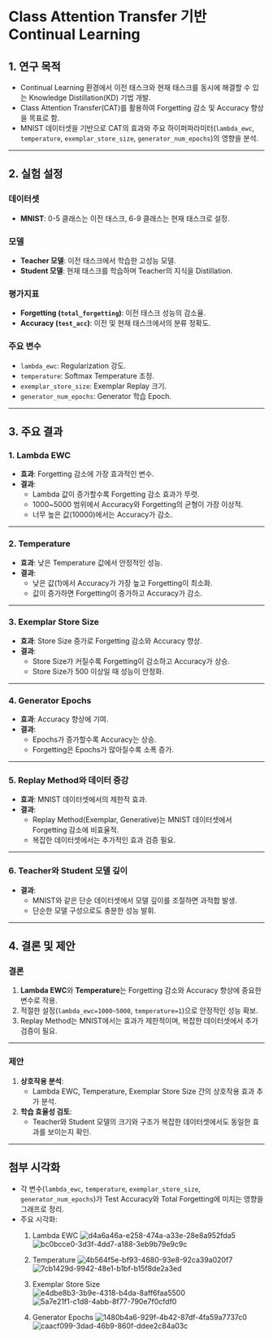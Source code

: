 # **Class Attention Transfer 기반 Continual Learning**

## **1. 연구 목적**
- Continual Learning 환경에서 이전 태스크와 현재 태스크를 동시에 해결할 수 있는 Knowledge Distillation(KD) 기법 개발.
- Class Attention Transfer(CAT)를 활용하여 Forgetting 감소 및 Accuracy 향상을 목표로 함.
- MNIST 데이터셋을 기반으로 CAT의 효과와 주요 하이퍼파라미터(`lambda_ewc`, `temperature`, `exemplar_store_size`, `generator_num_epochs`)의 영향을 분석.

---

## **2. 실험 설정**
### **데이터셋**
- **MNIST**: 0-5 클래스는 이전 태스크, 6-9 클래스는 현재 태스크로 설정.

### **모델**
- **Teacher 모델**: 이전 태스크에서 학습한 고성능 모델.
- **Student 모델**: 현재 태스크를 학습하며 Teacher의 지식을 Distillation.

### **평가지표**
- **Forgetting (`total_forgetting`)**: 이전 태스크 성능의 감소율.
- **Accuracy (`test_acc`)**: 이전 및 현재 태스크에서의 분류 정확도.

### **주요 변수**
- `lambda_ewc`: Regularization 강도.
- `temperature`: Softmax Temperature 조정.
- `exemplar_store_size`: Exemplar Replay 크기.
- `generator_num_epochs`: Generator 학습 Epoch.

---

## **3. 주요 결과**

### **1. Lambda EWC**
- **효과**: Forgetting 감소에 가장 효과적인 변수.
- **결과**:
  - Lambda 값이 증가할수록 Forgetting 감소 효과가 뚜렷.
  - 1000~5000 범위에서 Accuracy와 Forgetting의 균형이 가장 이상적.
  - 너무 높은 값(10000)에서는 Accuracy가 감소.

---

### **2. Temperature**
- **효과**: 낮은 Temperature 값에서 안정적인 성능.
- **결과**:
  - 낮은 값(1)에서 Accuracy가 가장 높고 Forgetting이 최소화.
  - 값이 증가하면 Forgetting이 증가하고 Accuracy가 감소.

---

### **3. Exemplar Store Size**
- **효과**: Store Size 증가로 Forgetting 감소와 Accuracy 향상.
- **결과**:
  - Store Size가 커질수록 Forgetting이 감소하고 Accuracy가 상승.
  - Store Size가 500 이상일 때 성능이 안정화.

---

### **4. Generator Epochs**
- **효과**: Accuracy 향상에 기여.
- **결과**:
  - Epochs가 증가할수록 Accuracy는 상승.
  - Forgetting은 Epochs가 많아질수록 소폭 증가.

---

### **5. Replay Method와 데이터 증강**
- **효과**: MNIST 데이터셋에서의 제한적 효과.
- **결과**:
  - Replay Method(Exemplar, Generative)는 MNIST 데이터셋에서 Forgetting 감소에 비효율적.
  - 복잡한 데이터셋에서는 추가적인 효과 검증 필요.

---

### **6. Teacher와 Student 모델 깊이**
- **결과**:
  - MNIST와 같은 단순 데이터셋에서 모델 깊이를 조절하면 과적합 발생.
  - 단순한 모델 구성으로도 충분한 성능 발휘.


---

## **4. 결론 및 제안**

### **결론**
1. **Lambda EWC**와 **Temperature**는 Forgetting 감소와 Accuracy 향상에 중요한 변수로 작용.
2. 적절한 설정(`lambda_ewc=1000~5000`, `temperature=1`)으로 안정적인 성능 확보.
3. Replay Method는 MNIST에서는 효과가 제한적이며, 복잡한 데이터셋에서 추가 검증이 필요.

---


### **제안**
1. **상호작용 분석**:
   - Lambda EWC, Temperature, Exemplar Store Size 간의 상호작용 효과 추가 분석.
2. **학습 효율성 검토**:
   - Teacher와 Student 모델의 크기와 구조가 복잡한 데이터셋에서도 동일한 효과를 보이는지 확인.

---

## **첨부 시각화**
- 각 변수(`lambda_ewc`, `temperature`, `exemplar_store_size`, `generator_num_epochs`)가 Test Accuracy와 Total Forgetting에 미치는 영향을 그래프로 정리.
- 주요 시각화:
  1. Lambda EWC
![d4a6a46a-e258-474a-a33e-28e8a952fda5](https://github.com/user-attachments/assets/7f6cafa2-fdcd-4991-be87-7c0b4438000d)
![bc0bcce0-3d3f-4dd7-a188-3eb9b79e9c9c](https://github.com/user-attachments/assets/79ebbd78-bfbb-4759-9ac9-36f2e17137c9)

  2. Temperature
![4b564f5e-bf93-4680-93e8-92ca39a020f7](https://github.com/user-attachments/assets/7ba57657-d6f1-457f-a6e0-644c4e575f40) 
![7cb1429d-9942-48e1-b1bf-b15f8de2a3ed](https://github.com/user-attachments/assets/c62f8dc0-2ece-43ee-94bc-a6f5d63279d9)

  3. Exemplar Store Size    
![e4dbe8b3-3b9e-4318-b4da-8aff6faa5500](https://github.com/user-attachments/assets/66a44bc5-a068-4c5f-b76e-97afb10f5e1b)
![5a7e21f1-c1d8-4abb-8f77-790e7f0cfdf0](https://github.com/user-attachments/assets/687b5264-e2ff-401b-bc80-490b623e30da)
 
     
  4. Generator Epochs
![1480b4a6-929f-4b42-87df-4fa59a7737c0](https://github.com/user-attachments/assets/814b7269-651b-4fdb-a620-adcbace755b1)
![caacf099-3dad-46b9-860f-ddee2c84a03c](https://github.com/user-attachments/assets/cfbcdd87-d04b-4178-a5f4-fbd51d7f5cd4)

